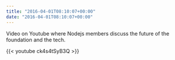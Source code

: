 ```yaml
---
title: "2016-04-01T08:10:07+00:00"
date: "2016-04-01T08:10:07+00:00"
---
```


Video on Youtube where Nodejs members discuss the future of the foundation and the tech.

{{< youtube ck4s4tSyB3Q >}}
